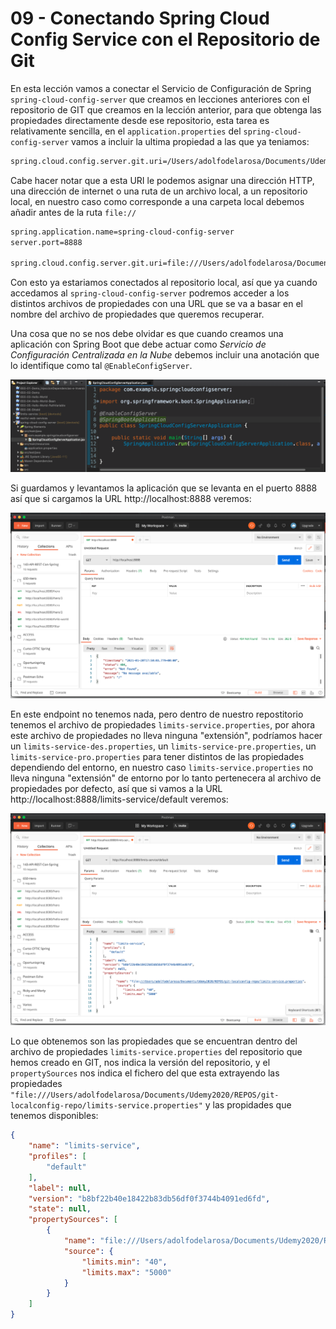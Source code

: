 # 09 - Conectando Spring Cloud Config Service con el Repositorio de Git

En esta lección vamos a conectar el Servicio de Configuración de Spring `spring-cloud-config-server` que creamos en lecciones anteriores con el repositorio de GIT que creamos en la lección anterior, para que obtenga las propiedades directamente desde ese repositorio, esta tarea es relativamente sencilla, en el `application.properties` del `spring-cloud-config-server` vamos a incluir la ultima propiedad a las que ya teniamos:

```txt
spring.cloud.config.server.git.uri=/Users/adolfodelarosa/Documents/Udemy2020/REPOS/git-localconfig-repo
```

Cabe hacer notar que a esta URI le podemos asignar una dirección HTTP, una dirección de internet o una ruta de un archivo local, a un repositorio local, en nuestro caso como corresponde a una carpeta local debemos añadir antes de la ruta `file://` 

```txt
spring.application.name=spring-cloud-config-server
server.port=8888

spring.cloud.config.server.git.uri=file:///Users/adolfodelarosa/Documents/Udemy2020/REPOS/git-localconfig-repo
```

Con esto ya estariamos conectados al repositorio local, así que ya cuando accedamos al `spring-cloud-config-server` podremos acceder a los distintos archivos de propiedades con una URL que se va a basar en el nombre del archivo de propiedades que queremos recuperar.

Una cosa que no se nos debe olvidar es que cuando creamos una aplicación con Spring Boot que debe actuar como *Servicio de Configuración Centralizada en la Nube* debemos incluir una anotación que lo identifique como tal `@EnableConfigServer`.

![04-09-01](images/04-09-01.png)

Si guardamos y levantamos la aplicación que se levanta en el puerto 8888 así que si cargamos la URL http://localhost:8888 veremos:

![04-09-02](images/04-09-02.png)

En este endpoint no tenemos nada, pero dentro de nuestro repostitorio tenemos el archivo de propiedades `limits-service.properties`, por ahora este archivo de propiedades no lleva ninguna "extensión", podríamos hacer un `limits-service-des.properties`, un `limits-service-pre.properties`, un `limits-service-pro.properties` para tener distintos de las propiedades dependiendo del entorno, en nuestro caso `limits-service.properties` no lleva ninguna "extensión" de entorno por lo tanto pertenecera al archivo de propiedades por defecto, así que si vamos a la URL http://localhost:8888/limits-service/default veremos:

![04-09-03](images/04-09-03.png)

Lo que obtenemos son las propiedades que se encuentran dentro del archivo de propiedades `limits-service.properties` del repositorio que hemos creado en GIT, nos indica la versión del repositorio, y el `propertySources` nos indica el fichero del que esta extrayendo las propiedades `"file:///Users/adolfodelarosa/Documents/Udemy2020/REPOS/git-localconfig-repo/limits-service.properties"` y las propidades que tenemos disponibles:

```json
{
    "name": "limits-service",
    "profiles": [
        "default"
    ],
    "label": null,
    "version": "b8bf22b40e18422b83db56df0f3744b4091ed6fd",
    "state": null,
    "propertySources": [
        {
            "name": "file:///Users/adolfodelarosa/Documents/Udemy2020/REPOS/git-localconfig-repo/limits-service.properties",
            "source": {
                "limits.min": "40",
                "limits.max": "5000"
            }
        }
    ]
}
```
